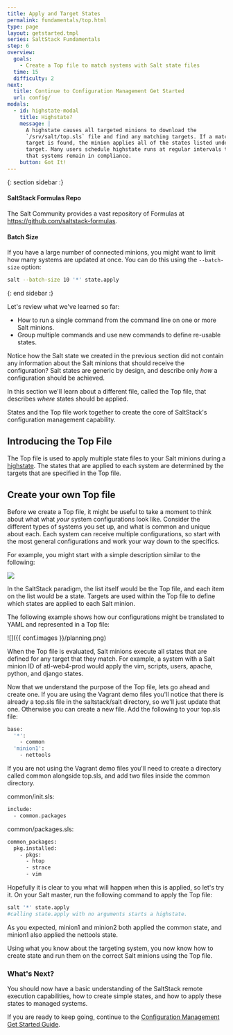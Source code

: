 ```yaml
---
title: Apply and Target States
permalink: fundamentals/top.html
type: page
layout: getstarted.tmpl
series: SaltStack Fundamentals
step: 6
overview:
  goals:
    - Create a Top file to match systems with Salt state files
  time: 15
  difficulty: 2
next:
  title: Continue to Configuration Management Get Started
  url: config/
modals:
  - id: highstate-modal
    title: Highstate?
    message: |
      A highstate causes all targeted minions to download the
      `/srv/salt/top.sls` file and find any matching targets. If a matching
      target is found, the minion applies all of the states listed under that
      target. Many users schedule highstate runs at regular intervals to ensure
      that systems remain in compliance.
    button: Got It!
---
```


{: section sidebar :}

#### SaltStack Formulas Repo

The Salt Community provides a vast repository of Formulas at
<https://github.com/saltstack-formulas>.

#### Batch Size

If you have a large number of connected minions, you might want to limit how
many systems are updated at once. You can do this using the `--batch-size`
option:

``` bash
salt --batch-size 10 '*' state.apply
```

{: end sidebar :}

Let's review what we've learned so far:

-   How to run a single command from the command line on one or more Salt minions.
-   Group multiple commands and use new commands to define re-usable states.

Notice how the Salt state we created in the previous section did not contain any
information about the Salt minions that should receive the configuration? Salt
states are generic by design, and describe only *how* a configuration should be
achieved.

In this section we'll learn about a different file, called the Top file, that
describes *where* states should be applied.

States and the Top file work together to create the core of SaltStack's
configuration management capability.

## Introducing the Top File

The Top file is used to apply multiple state files to your Salt minions during
a <a id="highstate-modal" href="#">highstate</a>. The states that are applied
to each system are determined by the targets that are specified in the Top
file.

## Create your own Top file

Before we create a Top file, it might be useful to take a moment to think about
what what *your* system configurations look like. Consider the different types
of systems you set up, and what is common and unique about each. Each system
can receive multiple configurations, so start with the most general
configurations and work your way down to the specifics.

For example, you might start with a simple description similar to the following:

<img class="imgcenter" src="{{ conf.images }}/planning1.png">

In the SaltStack paradigm, the list itself would be the Top file, and each item
on the list would be a state. Targets are used within the Top file to define
which states are applied to each Salt minion.

The following example shows how our configurations might be translated to YAML
and represented in a Top file:

![]({{ conf.images }}/planning.png)

When the Top file is evaluated, Salt minions execute all states that are
defined for any target that they match. For example, a system with a Salt
minion ID of atl-web4-prod would apply the vim, scripts, users, apache, python,
and django states.

Now that we understand the purpose of the Top file, lets go ahead and create
one. If you are using the Vagrant demo files you'll notice that there is
already a top.sls file in the saltstack/salt directory, so we'll just update that
one. Otherwise you can create a new file. Add the following to your top.sls
file:

``` bash
base:
  '*':
    - common
  'minion1':
    - nettools
```

If you are not using the Vagrant demo files you'll need to create a directory
called common alongside top.sls, and add two files inside the common directory.

common/init.sls:

```bash
include:
  - common.packages
```

common/packages.sls:

```bash
common_packages:
  pkg.installed:
    - pkgs:
      - htop
      - strace
      - vim
```

Hopefully it is clear to you what will happen when this is applied, so let's
try it. On your Salt master, run the following command to apply the Top file:

``` bash
salt '*' state.apply
#calling state.apply with no arguments starts a highstate.
```

As you expected, minion1 and minion2 both applied the common state, and minion1
also applied the nettools state.

Using what you know about the targeting system, you now know how to create
state and run them on the correct Salt minions using the Top file.

### What's Next?

You should now have a basic understanding of the SaltStack remote execution
capabilities, how to create simple states, and how to apply these states to
managed systems.

If you are ready to keep going, continue to the [Configuration Management Get
Started Guide](../config/).

